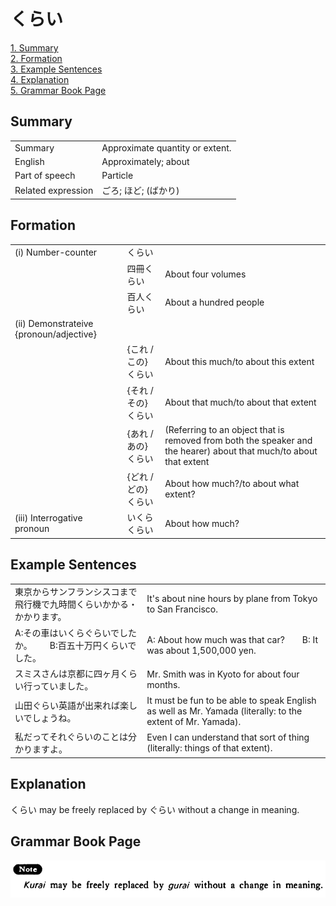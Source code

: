# くらい

[1. Summary](#summary)<br>
[2. Formation](#formation)<br>
[3. Example Sentences](#example-sentences)<br>
[4. Explanation](#explanation)<br>
[5. Grammar Book Page](#grammar-book-page)<br>


## Summary

<table><tr>   <td>Summary</td>   <td>Approximate quantity or extent.</td></tr><tr>   <td>English</td>   <td>Approximately; about</td></tr><tr>   <td>Part of speech</td>   <td>Particle</td></tr><tr>   <td>Related expression</td>   <td>ごろ; ほど; (ばかり)</td></tr></table>

## Formation

<table class="table"> <tbody><tr class="tr head"> <td class="td"><span class="numbers">(i)</span> <span> <span class="bold">Number-counter</span></span></td> <td class="td"><span class="concept">くらい</span> </td> <td class="td"><span>&nbsp;</span></td> </tr> <tr class="tr"> <td class="td"><span>&nbsp;</span></td> <td class="td"><span>四冊<span class="concept">くらい</span></span> </td> <td class="td"><span>About    four volumes</span></td> </tr> <tr class="tr"> <td class="td"><span>&nbsp;</span></td> <td class="td"><span>百人<span class="concept">くらい</span></span> </td> <td class="td"><span>About    a hundred people</span></td> </tr> <tr class="tr head"> <td class="td"><span class="numbers">(ii)</span> <span> <span class="bold">Demonstrateive {pronoun/adjective}</span></span></td> <td class="td"><span>&nbsp;</span></td> <td class="td"><span>&nbsp;</span></td> </tr> <tr class="tr"> <td class="td"><span>&nbsp;</span></td> <td class="td"><span>{これ /この} <span class="concept">くらい</span></span></td> <td class="td"><span>About    this much/to about this extent</span></td> </tr> <tr class="tr"> <td class="td"><span>&nbsp;</span></td> <td class="td"><span>{それ /その} <span class="concept">くらい</span></span></td> <td class="td"><span>About    that much/to about that extent</span></td> </tr> <tr class="tr"> <td class="td"><span>&nbsp;</span></td> <td class="td"><span>{あれ /あの} <span class="concept">くらい</span></span></td> <td class="td"><span>(Referring    to an object that is removed from both the speaker and the hearer) about that    much/to about that extent</span></td> </tr> <tr class="tr"> <td class="td"><span>&nbsp;</span></td> <td class="td"><span>{どれ /どの} <span class="concept">くらい</span></span></td> <td class="td"><span>About    how much?/to about what extent?</span></td> </tr> <tr class="tr head"> <td class="td"><span class="numbers">(iii)</span> <span> <span class="bold">Interrogative pronoun</span></span></td> <td class="td"><span>いくら<span class="concept">くらい</span></span> </td> <td class="td"><span>About    how much?</span></td> </tr></tbody></table>

## Example Sentences

<table><tr>   <td>東京からサンフランシスコまで飛行機で九時間くらいかかる・かかります。</td>   <td>It's about nine hours by plane from Tokyo to San Francisco.</td></tr><tr>   <td>A:その車はいくらぐらいでしたか。  B:百五十万円くらいでした。</td>   <td>A: About how much was that car?&emsp;&emsp;B: It was about 1,500,000 yen.</td></tr><tr>   <td>スミスさんは京都に四ヶ月くらい行っていました。</td>   <td>Mr. Smith was in Kyoto for about four months.</td></tr><tr>   <td>山田ぐらい英語が出来れば楽しいでしょうね。</td>   <td>It must be fun to be able to speak English as well as Mr. Yamada (literally: to the extent of Mr. Yamada).</td></tr><tr>   <td>私だってそれぐらいのことは分かりますよ。</td>   <td>Even I can understand that sort of thing (literally: things of that extent).</td></tr></table>

## Explanation

<p><span class="cloze">くらい</span> may be freely replaced by <span class="cloze">ぐらい</span> without a change in meaning.</p>

## Grammar Book Page

![](../img/Basicくらい.png)

